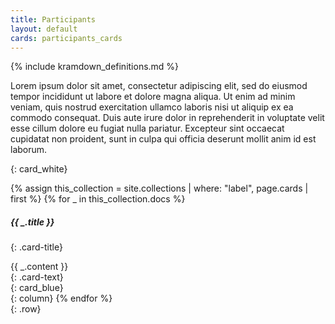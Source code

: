 ```yaml
---
title: Participants
layout: default
cards: participants_cards
---
```

{% include kramdown_definitions.md %}

<!-- cspell:disable-->
Lorem ipsum dolor sit amet, consectetur adipiscing elit, sed do eiusmod tempor incididunt ut labore et dolore magna
aliqua. Ut enim ad minim veniam, quis nostrud exercitation ullamco laboris nisi ut aliquip ex ea commodo consequat.
Duis aute irure dolor in reprehenderit in voluptate velit esse cillum dolore eu fugiat nulla pariatur. Excepteur
sint occaecat cupidatat non proident, sunt in culpa qui officia deserunt mollit anim id est laborum.
<!-- cspell:enable-->
{: card_white}

<div>

{% assign this_collection = site.collections | where: "label", page.cards | first %}
{% for _ in this_collection.docs %}
<div>
<div>

##### {{ _.title }}
{: .card-title}

<div>
{{ _.content }}
</div>
{: .card-text}

</div>
{: card_blue}
</div>
{: column}
{% endfor %}

</div>
{: .row}
